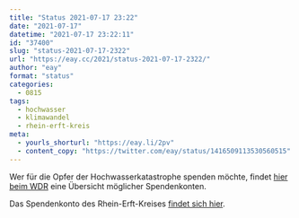 ```yaml
---
title: "Status 2021-07-17 23:22"
date: "2021-07-17"
datetime: "2021-07-17 23:22:11"
id: "37400"
slug: "status-2021-07-17-2322"
url: "https://eay.cc/2021/status-2021-07-17-2322/"
author: "eay"
format: "status"
categories:
  - 0815
tags:
  - hochwasser
  - klimawandel
  - rhein-erft-kreis
meta:
  - yourls_shorturl: "https://eay.li/2pv"
  - content_copy: "https://twitter.com/eay/status/1416509113530560515"
---
```


Wer für die Opfer der Hochwasserkatastrophe spenden möchte, findet [hier beim WDR](https://www1.wdr.de/nachrichten/spenden-spendenkonto-betroffene-unwetter-schaeden-100.html) eine Übersicht möglicher Spendenkonten.

Das Spendenkonto des Rhein-Erft-Kreises [findet sich hier](https://www.rhein-erft-kreis.de/hochwasser).
